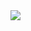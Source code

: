 <img src="https://capsule-render.vercel.app/api?type=waving&color=auto&height=200&section=header&text=Daechul Github!&fontSize=90" />

<!--
**eocjf4701/eocjf4701** is a ✨ _special_ ✨ repository because its `README.md` (this file) appears on your GitHub profile.


Here are some ideas to get you started:

- 🔭 I’m currently working on ...
- 🌱 I’m currently learning ...
- 👯 I’m looking to collaborate on ...
- 🤔 I’m looking for help with ...
- 💬 Ask me about ...
- 📫 How to reach me: ...
- 😄 Pronouns: ...
- ⚡ Fun fact: ...
-->
